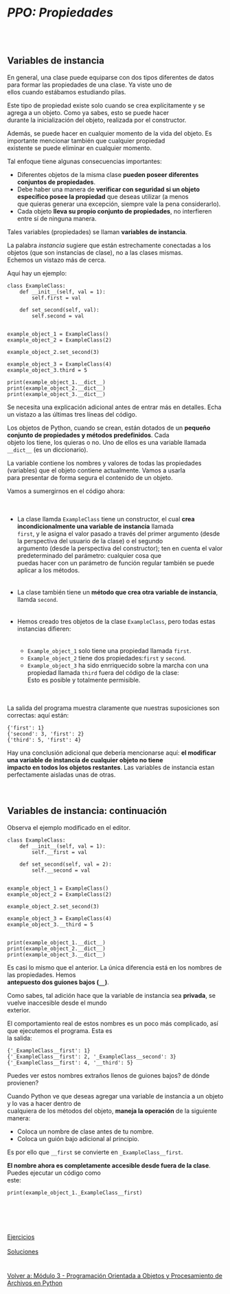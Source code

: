 # ***PPO: Propiedades***  
<br></br>  

## **Variables de instancia**  
En general, una clase puede equiparse con dos tipos diferentes de datos para formar las propiedades de una clase. Ya viste uno de  
ellos cuando estábamos estudiando pilas.  

Este tipo de propiedad existe solo cuando se crea explícitamente y se agrega a un objeto. Como ya sabes, esto se puede hacer  
durante la inicialización del objeto, realizada por el constructor.  

Además, se puede hacer en cualquier momento de la vida del objeto. Es importante mencionar también que cualquier propiedad  
existente se puede eliminar en cualquier momento.  

Tal enfoque tiene algunas consecuencias importantes:  
- Diferentes objetos de la misma clase **pueden poseer diferentes conjuntos de propiedades**.
- Debe haber una manera de **verificar con seguridad si un objeto específico posee la propiedad** que deseas utilizar (a menos  
que quieras generar una excepción, siempre vale la pena considerarlo).  
- Cada objeto **lleva su propio conjunto de propiedades**, no interfieren entre sí de ninguna manera.  

Tales variables (propiedades) se llaman **variables de instancia**.  

La palabra *instancia* sugiere que están estrechamente conectadas a los objetos (que son instancias de clase), no a las clases mismas.  
Echemos un vistazo más de cerca.  

Aquí hay un ejemplo:
```
class ExampleClass:
    def __init__(self, val = 1):
        self.first = val

    def set_second(self, val):
        self.second = val


example_object_1 = ExampleClass()
example_object_2 = ExampleClass(2)

example_object_2.set_second(3)

example_object_3 = ExampleClass(4)
example_object_3.third = 5

print(example_object_1.__dict__)
print(example_object_2.__dict__)
print(example_object_3.__dict__)
```  
Se necesita una explicación adicional antes de entrar más en detalles. Echa un vistazo a las últimas tres líneas del código.  

Los objetos de Python, cuando se crean, están dotados de un **pequeño conjunto de propiedades y métodos predefinidos**. Cada  
objeto los tiene, los quieras o no. Uno de ellos es una variable llamada ```__dict__``` (es un diccionario).  

La variable contiene los nombres y valores de todas las propiedades (variables) que el objeto contiene actualmente. Vamos a usarla  
para presentar de forma segura el contenido de un objeto.  

Vamos a sumergirnos en el código ahora:  
<br></br>
- La clase llamda ```ExampleClass``` tiene un constructor, el cual **crea incondicionalmente una variable de instancia** llamada  
```first```, y le asigna el valor pasado a través del primer argumento (desde la perspectiva del usuario de la clase) o el segundo  
argumento (desde la perspectiva del constructor); ten en cuenta el valor predeterminado del parámetro: cualquier cosa que  
puedas hacer con un parámetro de función regular también se puede aplicar a los métodos.  
<br></br>
- La clase también tiene un **método que crea otra variable de instancia**, llamda ```second```.   
<br></br> 
- Hemos creado tres objetos de la clase ```ExampleClass```, pero todas estas instancias difieren:  
<br></br>
    - ```Example_object_1``` solo tiene una propiedad llamada ```first```.
    - ```Example_object_2``` tiene dos propiedades:```first``` y ```second```.
    - ```Example_object_3``` ha sido enrriquecido sobre la marcha con una propiedad llamada ```third``` fuera del código de la clase:  
Esto es posible y totalmente permisible.  
<br></br>

La salida del programa muestra claramente que nuestras suposiciones son correctas: aquí están:  
```
{'first': 1}
{'second': 3, 'first': 2}
{'third': 5, 'first': 4}
```  
Hay una conclusión adicional que debería mencionarse aquí: **el modificar una variable de instancia de cualquier objeto no tiene**  
**impacto en todos los objetos restantes**. Las variables de instancia estan perfectamente aisladas unas de otras.  
<br></br>  


## **Variables de instancia: continuación**  
Observa el ejemplo modificado en el editor.  
```
class ExampleClass:
    def __init__(self, val = 1):
        self.__first = val

    def set_second(self, val = 2):
        self.__second = val


example_object_1 = ExampleClass()
example_object_2 = ExampleClass(2)

example_object_2.set_second(3)

example_object_3 = ExampleClass(4)
example_object_3.__third = 5


print(example_object_1.__dict__)
print(example_object_2.__dict__)
print(example_object_3.__dict__)
```
Es casi lo mismo que el anterior. La única diferencia está en los nombres de las propiedades. Hemos  
**antepuesto dos guiones bajos (```__```)**.  

Como sabes, tal adición hace que la variable de instancia sea **privada**, se vuelve inaccesible desde el mundo  
exterior.  

El comportamiento real de estos nombres es un poco más complicado, así que ejecutemos el programa. Esta es  
la salida:  
```
{'_ExampleClass__first': 1}
{'_ExampleClass__first': 2, '_ExampleClass__second': 3}
{'_ExampleClass__first': 4, '__third': 5}
```  
Puedes ver estos nombres extraños llenos de guiones bajos? de dónde provienen?  

Cuando Python ve que deseas agregar una variable de instancia a un objeto y lo vas a hacer dentro de  
cualquiera de los métodos del objeto, **maneja la operación** de la siguiente manera:  
- Coloca un nombre de clase antes de tu nombre.  
- Coloca un guión bajo adicional al principio.  

Es por ello que ```__first``` se convierte en ```_ExampleClass__first```.  

**El nombre ahora es completamente accesible desde fuera de la clase**. Puedes ejecutar un código como  
este:  
```
print(example_object_1._ExampleClass__first)
```  



<br></br>
#  
[Ejercicios](/Modulo3/Seccion3/Sec3-ej.md)
<br></br>
[Soluciones](/Modulo3/Seccion3/Sec3-ejsol.md)  

#

[Volver a: Módulo 3 - Programación Orientada a Objetos y Procesamiento de Archivos en Python](../README.md)